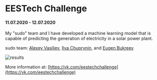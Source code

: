 # EESTech Challenge 
#### 11.07.2020 - 12.07.2020

My "sudo" team and I have developed a machine learning model that is capable of predicting the generation of electricity in a solar power plant.

sudo team: [Alexey Vasiliev](https://github.com/vasilievan), [Ilya Chuprynin](https://github.com/Valaubr), and [Eugen Bukreev](https://github.com/eugenpolytechnic)

![results](https://sun9-59.userapi.com/c858028/v858028552/22161a/8PQm5cpbH8M.jpg)

More information at: [https://vk.com/eestechchallenge](https://vk.com/eestechchallenge)
